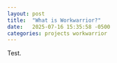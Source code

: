 ```yaml
---
layout: post
title:  "What is Workwarrior?"
date:   2025-07-16 15:35:58 -0500
categories: projects workwarrior
---
```


Test.